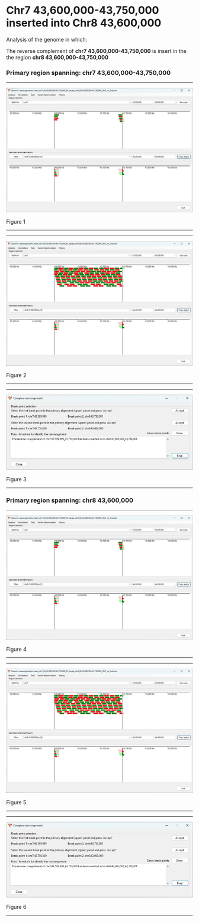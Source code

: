 # Chr7 43,600,000-43,750,000  inserted into Chr8 43,600,000

Analysis of the genome in which: 

The reverse complement of **chr7 43,600,000-43,750,000** is insert in the the region **chr8 43,600,000-43,750,000**

### Primary region spanning: chr7 43,600,000-43,750,000 

<hr />

![image](images/insert_chr7_60_43,600,000-43,750,000_RC_target_chr8_60_43,600,000-43,750,000_ONT_no_2nd_1.jpg)

Figure 1

<hr />

<hr />

![image](images/insert_chr7_60_43,600,000-43,750,000_RC_target_chr8_60_43,600,000-43,750,000_ONT_no_2nd_1_all.jpg)

Figure 2

<hr />

<hr />

![image](images/insert_chr7_60_43,600,000-43,750,000_RC_target_chr8_60_43,600,000-43,750,000_ONT_no_2nd_1_results.jpg)

Figure 3

<hr />

### Primary region spanning: chr8 43,600,000 

<hr />

![image](images/insert_chr7_60_43,600,000-43,750,000_RC_target_chr8_60_43,600,000-43,750,000_ONT_no_2nd_1.jpg)

Figure 4

<hr />

<hr />

![image](images/insert_chr7_60_43,600,000-43,750,000_RC_target_chr8_60_43,600,000-43,750,000_ONT_no_2nd_1_all.jpg)

Figure 5

<hr />

<hr />

![image](images/insert_chr7_60_43,600,000-43,750,000_RC_target_chr8_60_43,600,000-43,750,000_ONT_no_2nd_1_results.jpg)

Figure 6

<hr />

